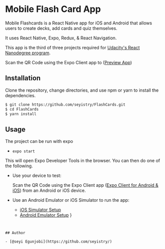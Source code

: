
# Mobile Flash Card App

Mobile Flashcards is a React Native app for iOS and Android that allows users to create decks, add cards and quiz themselves.

It uses React Native, Expo, Redux, & React Navigation.

This app is the third of three projects required for [Udacity's React Nanodegree program](https://www.udacity.com/course/react-nanodegree--nd019).

Scan the QR Code using the Expo Client app to ([Preview App](https://expo.io/@seyistry/FlashCards))

## Installation 

Clone the repository, change directories, and use npm or yarn to install the dependencies.

```bash 
$ git clone https://github.com/seyistry/FlashCards.git
$ cd FlashCards
$ yarn install
```
    
## Usage

The project can be run with expo

- `expo start`

This will open Expo Developer Tools in the browser.  You can then do one of the following.

- Use your device to test:

    Scan the QR Code using the Expo Client app ([Expo Client for Android & iOS](https://expo.io/tools#client))  from an Android or iOS device.
- Use an Android Emulator or iOS Simulator to run the app:
    - [iOS Simulator Setup](https://docs.expo.io/workflow/ios-simulator/)
    - [Android Emulator Setup](https://docs.expo.io/workflow/android-studio-emulator/)
}
```

  
## Author

- [@seyi Egunjobi](https://github.com/seyistry/)
